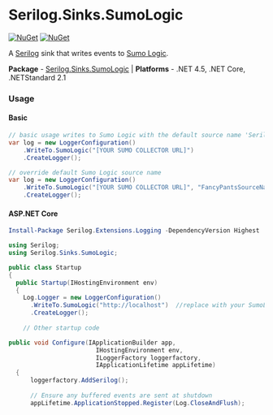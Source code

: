 # Serilog.Sinks.SumoLogic

[![NuGet][main-nuget-badge]][main-nuget] [![NuGet][nuget-dl-badge]][main-nuget]

[main-nuget]: https://www.nuget.org/packages/Serilog.Sinks.SumoLogic/
[main-nuget-badge]: https://img.shields.io/nuget/v/Serilog.Sinks.SumoLogic.svg?style=flat-square&label=nuget
[nuget-dl-badge]: https://img.shields.io/nuget/dt/Serilog.Sinks.SumoLogic.svg?style=flat-square

A [Serilog](https://github.com/serilog/serilog) sink that writes events to [Sumo Logic](http://www.sumologic.com).

**Package** - [Serilog.Sinks.SumoLogic](http://nuget.org/packages/serilog.sinks.sumologic)
| **Platforms** - .NET 4.5, .NET Core, .NETStandard 2.1


### Usage

#### Basic

```csharp
// basic usage writes to Sumo Logic with the default source name 'Serilog'
var log = new LoggerConfiguration()
    .WriteTo.SumoLogic("[YOUR SUMO COLLECTOR URL]")
    .CreateLogger();

// override default Sumo Logic source name
var log = new LoggerConfiguration()
    .WriteTo.SumoLogic("[YOUR SUMO COLLECTOR URL]", "FancyPantsSourceName")
    .CreateLogger();
```

#### ASP.NET Core

```powershell
Install-Package Serilog.Extensions.Logging -DependencyVersion Highest
````

```csharp
using Serilog;
using Serilog.Sinks.SumoLogic;

public class Startup
{
  public Startup(IHostingEnvironment env)
  {
    Log.Logger = new LoggerConfiguration()
      .WriteTo.SumoLogic("http://localhost")  //replace with your SumoLogic endpoint
      .CreateLogger();
      
    // Other startup code
```

```csharp
public void Configure(IApplicationBuilder app,
                        IHostingEnvironment env,
                        ILoggerFactory loggerfactory,
                        IApplicationLifetime appLifetime)
  {
      loggerfactory.AddSerilog();
      
      // Ensure any buffered events are sent at shutdown
      appLifetime.ApplicationStopped.Register(Log.CloseAndFlush);
```
